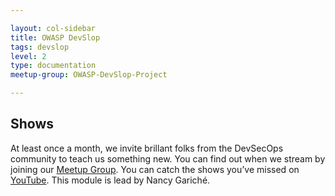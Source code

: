 ```yaml
---

layout: col-sidebar
title: OWASP DevSlop
tags: devslop
level: 2
type: documentation
meetup-group: OWASP-DevSlop-Project

---
```

<!-- build -->
## Shows
At least once a month, we invite brillant folks from the DevSecOps community to teach us something new. You can find out when we stream by joining our [Meetup Group](https://www.meetup.com/OWASP-DevSlop-Project/). You can catch the shows you’ve missed on [YouTube](https://www.youtube.com/c/OWASP_DevSlop).
This module is lead by Nancy Gariché.

